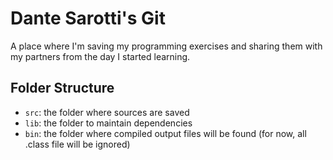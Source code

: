 # Dante Sarotti's Git
A place where I'm saving my programming exercises and sharing them with my partners from the day I started learning.

## Folder Structure

- `src`: the folder where sources are saved
- `lib`: the folder to maintain dependencies
- `bin`: the folder where compiled output files will be found (for now, all .class file will be ignored)
